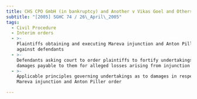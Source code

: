 ```yaml
---
title: CHS CPO GmbH (in bankruptcy) and Another v Vikas Goel and Others
subtitle: "[2005] SGHC 74 / 26\_April\_2005"
tags:
  - Civil Procedure
  - Interim orders
  - >-
    Plaintiffs obtaining and executing Mareva injunction and Anton Piller order
    against defendants
  - >-
    Defendants asking court to order plaintiffs to fortify undertakings as to
    damages payable to them for alleged losses arising from injunction and order
  - >-
    Applicable principles governing undertakings as to damages in respect of
    Mareva injunction and Anton Piller order

---
```


